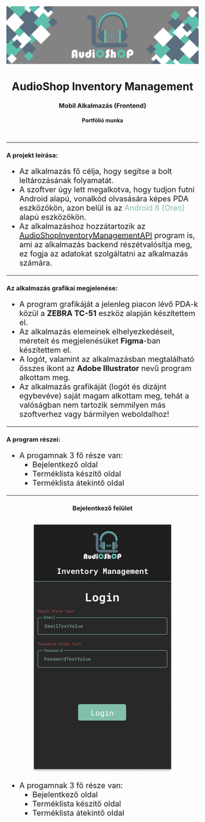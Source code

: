 <div align="center">
    <img src="readme_images/project_readme_banner_1500X450.png" alt="AudioShop Logo">
</div>

<div align="center">
    <h1>AudioShop Inventory Management</h1>
    <h3>Mobil Alkalmazás (Frontend)</h3>
    <h4>Portfólió munka</h4>
    <br>
</div>

---

<div>
    <h3>A projekt leírása:</h3>
    <ul style="font-size: 20px">
        <li>Az alkalmazás fő célja, hogy segítse a bolt leltározásának folyamatát.</li>
        <li>A szoftver úgy lett megalkotva, hogy tudjon futni Android alapú, vonalkód olvasására képes PDA eszközökön, azon belül is az <span style="color:#82BFAB;">Android 8 (Oreo)</span> alapú eszközökön.</li>
        <li>Az alkalmazáshoz hozzátartozik az <a href="https://github.com/galmihaly/AudioShopInventoryManagementRestAPI">AudioShopInventoryManagementAPI</a> program is, ami az alkalmazás backend részétvalósítja meg, ez fogja az adatokat szolgáltatni az alkalmazás számára.</li>
    </ul>
</div>

---

<div>
    <h3>Az alkalmazás grafikai megjelenése:</h3>
    <ul style="font-size: 20px">
        <li>A program grafikáját a jelenleg piacon lévő PDA-k közül a <strong>ZEBRA TC-51</strong> eszköz alapján készítettem el.</li>
        <li>Az alkalmazás elemeinek elhelyezkedéseit, méreteit és megjelenésüket <strong>Figma</strong>-ban készítettem el.</li>
        <li>A logót, valamint az alkalmazásban megtalálható összes ikont az <strong>Adobe Illustrator</strong> nevű program alkottam meg.</li>
        <li>Az alkalmazás grafikáját (logót és dizájnt egybevéve) saját magam alkottam meg, tehát
          a valóságban nem tartozik semmilyen más szoftverhez vagy bármilyen weboldalhoz!</li>
    </ul>
</div>

---

<div>
    <h3>A program részei:</h3>
    <ul style="font-size: 20px">
        <li>A progamnak 3 fő része van:
            <ol style="list-style-type: square;">
                <li>Bejelentkező oldal
                <li>Terméklista készítő oldal
                <li>Terméklista átekintő oldal
            </ol>
        </li>
    </ul>
</div>

---

<div>
    <div align="center">
        <h3>Bejelentkező felület</h3>
        <br>
        <img src="readme_images/login_screen.png" alt="AudioShop Logo">
    </div>
    <ul style="font-size: 20px">
        <li>A progamnak 3 fő része van:
            <ol style="list-style-type: square;">
                <li>Bejelentkező oldal
                <li>Terméklista készítő oldal
                <li>Terméklista átekintő oldal
            </ol>
        </li>
    </ul>
</div>

